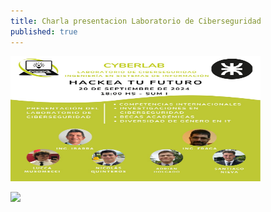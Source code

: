 ```yaml
---
title: Charla presentacion Laboratorio de Ciberseguridad
published: true
---
```


<img src="https://raw.githubusercontent.com/cyberlabutn/cyberlabutn.github.io/master/assets/banner1.jpeg" alt="Banner" width="400" height="200"/>

![](https://assets-cdn.github.com/images/icons/emoji/octocat.png)

